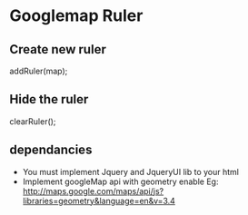 # Googlemap Ruler

## Create new ruler
addRuler(map);
## Hide the ruler
clearRuler();

## dependancies
- You must implement Jquery and JqueryUI lib to your html
- Implement googleMap api with geometry enable
Eg: http://maps.google.com/maps/api/js?libraries=geometry&language=en&v=3.4